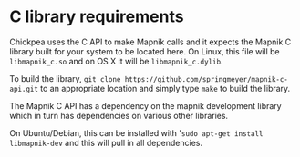 # C library requirements

Chickpea uses the C API to make Mapnik calls and it expects the Mapnik C library built for your system to be located here.
On Linux, this file will be `libmapnik_c.so` and on OS X it will be `libmapnik_c.dylib`.

To build the library, `git clone https://github.com/springmeyer/mapnik-c-api.git` to an appropriate location and simply type `make` to build the library.

The Mapnik C API has a dependency on the mapnik development library which in turn has dependencies on various other libraries.

On Ubuntu/Debian, this can be installed with '`sudo apt-get install libmapnik-dev` and this will pull in all dependencies.

